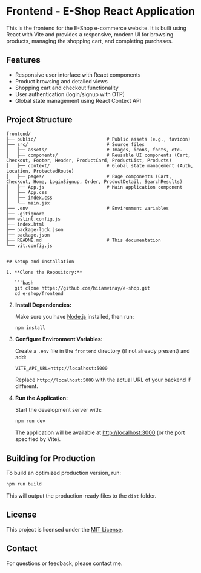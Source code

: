 
# Frontend - E-Shop React Application

This is the frontend for the E-Shop e-commerce website. It is built using React with Vite and provides a responsive, modern UI for browsing products, managing the shopping cart, and completing purchases.

## Features

- Responsive user interface with React components
- Product browsing and detailed views
- Shopping cart and checkout functionality
- User authentication (login/signup with OTP)
- Global state management using React Context API

## Project Structure

```
frontend/
├── public/                          # Public assets (e.g., favicon)
├── src/                             # Source files
│   ├── assets/                      # Images, icons, fonts, etc.
│   ├── components/                  # Reusable UI components (Cart, Checkout, Footer, Header, ProductCard, ProductList, Products)
│   ├── context/                     # Global state management (Auth, Location, ProtectedRoute)
│   ├── pages/                       # Page components (Cart, Checkout, Home, LoginSignup, Order, ProductDetail, SearchResults)
│   ├── App.js                       # Main application component
│   ├── App.css
│   ├── index.css
│   └── main.jsx
├── .env                             # Environment variables
├── .gitignore
├── eslint.config.js
├── index.html
├── package-lock.json
├── package.json
├── README.md                        # This documentation
└── vit.config.js


## Setup and Installation

1. **Clone the Repository:**

   ```bash
   git clone https://github.com/hiiamvinay/e-shop.git
   cd e-shop/frontend
   ```

2. **Install Dependencies:**

   Make sure you have [Node.js](https://nodejs.org/) installed, then run:

   ```bash
   npm install
   ```

3. **Configure Environment Variables:**

   Create a `.env` file in the `frontend` directory (if not already present) and add:

   ```dotenv
   VITE_API_URL=http://localhost:5000
   ```

   Replace `http://localhost:5000` with the actual URL of your backend if different.

4. **Run the Application:**

   Start the development server with:

   ```bash
   npm run dev
   ```

   The application will be available at [http://localhost:3000](http://localhost:3000) (or the port specified by Vite).

## Building for Production

To build an optimized production version, run:

```bash
npm run build
```

This will output the production-ready files to the `dist` folder.

## License

This project is licensed under the [MIT License](LICENSE).

## Contact

For questions or feedback, please contact me.
